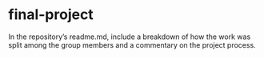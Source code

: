 # final-project


In the repository’s readme.md, include a breakdown of how the work was split among the group members and a commentary on the project process.

